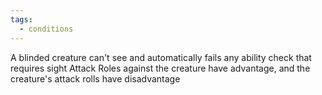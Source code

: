 ```yaml
---
tags:
  - conditions
---
```

A blinded creature can't see and automatically fails any ability check that requires sight
Attack Roles against the creature have advantage, and the creature's attack rolls have disadvantage 

 
